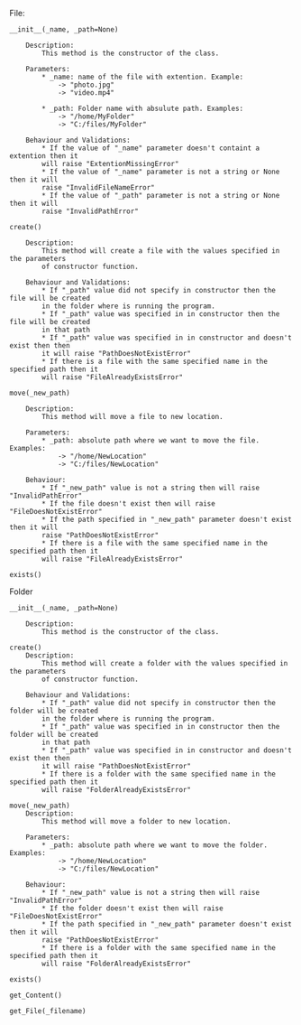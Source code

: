 File:

    __init__(_name, _path=None)

        Description:
            This method is the constructor of the class.

        Parameters:
            * _name: name of the file with extention. Example:
                -> "photo.jpg"
                -> "video.mp4"

            * _path: Folder name with absulute path. Examples:
                -> "/home/MyFolder"
                -> "C:/files/MyFolder"

        Behaviour and Validations:
            * If the value of "_name" parameter doesn't containt a extention then it
            will raise "ExtentionMissingError"
            * If the value of "_name" parameter is not a string or None then it will
            raise "InvalidFileNameError"
            * If the value of "_path" parameter is not a string or None then it will
            raise "InvalidPathError"

    create()

        Description:
            This method will create a file with the values specified in the parameters
            of constructor function.

        Behaviour and Validations:
            * If "_path" value did not specify in constructor then the file will be created
            in the folder where is running the program.
            * If "_path" value was specified in in constructor then the file will be created
            in that path
            * If "_path" value was specified in in constructor and doesn't exist then then
            it will raise "PathDoesNotExistError"
            * If there is a file with the same specified name in the specified path then it
            will raise "FileAlreadyExistsError"

    move(_new_path)

        Description:
            This method will move a file to new location.

        Parameters:
            * _path: absolute path where we want to move the file. Examples:
                -> "/home/NewLocation"
                -> "C:/files/NewLocation"

        Behaviour:
            * If "_new_path" value is not a string then will raise "InvalidPathError"
            * If the file doesn't exist then will raise "FileDoesNotExistError"
            * If the path specified in "_new_path" parameter doesn't exist then it will
            raise "PathDoesNotExistError"
            * If there is a file with the same specified name in the specified path then it
            will raise "FileAlreadyExistsError"

    exists()


Folder

    __init__(_name, _path=None)

        Description:
            This method is the constructor of the class.

    create()
        Description:
            This method will create a folder with the values specified in the parameters
            of constructor function.

        Behaviour and Validations:
            * If "_path" value did not specify in constructor then the folder will be created
            in the folder where is running the program.
            * If "_path" value was specified in in constructor then the folder will be created
            in that path
            * If "_path" value was specified in in constructor and doesn't exist then then
            it will raise "PathDoesNotExistError"
            * If there is a folder with the same specified name in the specified path then it
            will raise "FolderAlreadyExistsError"

    move(_new_path)
        Description:
            This method will move a folder to new location.

        Parameters:
            * _path: absolute path where we want to move the folder. Examples:
                -> "/home/NewLocation"
                -> "C:/files/NewLocation"

        Behaviour:
            * If "_new_path" value is not a string then will raise "InvalidPathError"
            * If the folder doesn't exist then will raise "FileDoesNotExistError"
            * If the path specified in "_new_path" parameter doesn't exist then it will
            raise "PathDoesNotExistError"
            * If there is a folder with the same specified name in the specified path then it
            will raise "FolderAlreadyExistsError"

    exists()

    get_Content()

    get_File(_filename)

